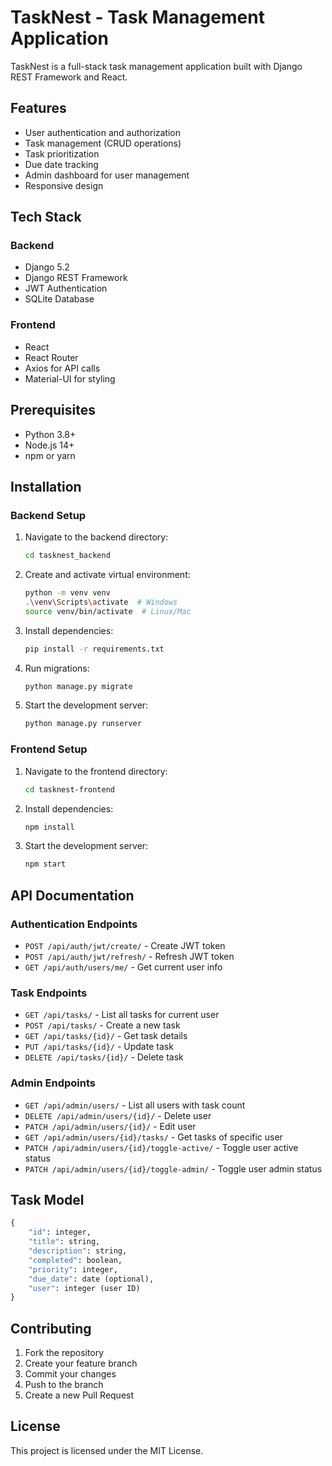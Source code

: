 # TaskNest - Task Management Application

TaskNest is a full-stack task management application built with Django REST Framework and React.

## Features

- User authentication and authorization
- Task management (CRUD operations)
- Task prioritization
- Due date tracking
- Admin dashboard for user management
- Responsive design

## Tech Stack

### Backend
- Django 5.2
- Django REST Framework
- JWT Authentication
- SQLite Database

### Frontend
- React
- React Router
- Axios for API calls
- Material-UI for styling

## Prerequisites

- Python 3.8+
- Node.js 14+
- npm or yarn

## Installation

### Backend Setup

1. Navigate to the backend directory:
   ```bash
   cd tasknest_backend
   ```

2. Create and activate virtual environment:
   ```bash
   python -m venv venv
   .\venv\Scripts\activate  # Windows
   source venv/bin/activate  # Linux/Mac
   ```

3. Install dependencies:
   ```bash
   pip install -r requirements.txt
   ```

4. Run migrations:
   ```bash
   python manage.py migrate
   ```

5. Start the development server:
   ```bash
   python manage.py runserver
   ```

### Frontend Setup

1. Navigate to the frontend directory:
   ```bash
   cd tasknest-frontend
   ```

2. Install dependencies:
   ```bash
   npm install
   ```

3. Start the development server:
   ```bash
   npm start
   ```

## API Documentation

### Authentication Endpoints

- `POST /api/auth/jwt/create/` - Create JWT token
- `POST /api/auth/jwt/refresh/` - Refresh JWT token
- `GET /api/auth/users/me/` - Get current user info

### Task Endpoints

- `GET /api/tasks/` - List all tasks for current user
- `POST /api/tasks/` - Create a new task
- `GET /api/tasks/{id}/` - Get task details
- `PUT /api/tasks/{id}/` - Update task
- `DELETE /api/tasks/{id}/` - Delete task

### Admin Endpoints

- `GET /api/admin/users/` - List all users with task count
- `DELETE /api/admin/users/{id}/` - Delete user
- `PATCH /api/admin/users/{id}/` - Edit user
- `GET /api/admin/users/{id}/tasks/` - Get tasks of specific user
- `PATCH /api/admin/users/{id}/toggle-active/` - Toggle user active status
- `PATCH /api/admin/users/{id}/toggle-admin/` - Toggle user admin status

## Task Model

```python
{
    "id": integer,
    "title": string,
    "description": string,
    "completed": boolean,
    "priority": integer,
    "due_date": date (optional),
    "user": integer (user ID)
}
```

## Contributing

1. Fork the repository
2. Create your feature branch
3. Commit your changes
4. Push to the branch
5. Create a new Pull Request

## License

This project is licensed under the MIT License. 